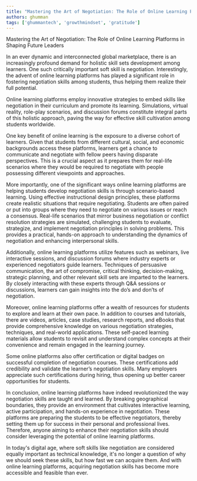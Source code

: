 ```yaml
---
title: "Mastering the Art of Negotiation: The Role of Online Learning Platforms in Shaping Future Leaders"  # Wrap the title in double quotes
authors: ghumman
tags: ['ghummantech', 'growthmindset', 'gratitude']
---
```


Mastering the Art of Negotiation: The Role of Online Learning Platforms in Shaping Future Leaders
<!-- truncate -->

In an ever dynamic and interconnected global marketplace, there is an increasingly profound demand for holistic skill sets development among learners. One such critically important soft skill is negotiation. Interestingly, the advent of online learning platforms has played a significant role in fostering negotiation skills among students, thus helping them realize their full potential.

Online learning platforms employ innovative strategies to embed skills like negotiation in their curriculum and promote its learning. Simulations, virtual reality, role-play scenarios, and discussion forums constitute integral parts of this holistic approach, paving the way for effective skill cultivation among students worldwide.

One key benefit of online learning is the exposure to a diverse cohort of learners. Given that students from different cultural, social, and economic backgrounds access these platforms, learners get a chance to communicate and negotiate with fellow peers having disparate perspectives. This is a crucial aspect as it prepares them for real-life scenarios where they would be required to negotiate with people possessing different viewpoints and approaches. 

More importantly, one of the significant ways online learning platforms are helping students develop negotiation skills is through scenario-based learning. Using effective instructional design principles, these platforms create realistic situations that require negotiating. Students are often paired or put into groups where they need to negotiate on various issues or reach a consensus. Real-life scenarios that mirror business negotiation or conflict resolution strategies are simulated, challenging students to evaluate, strategize, and implement negotiation principles in solving problems. This provides a practical, hands-on approach to understanding the dynamics of negotiation and enhancing interpersonal skills.

Additionally, online learning platforms utilize features such as webinars, live interactive sessions, and discussion forums where industry experts or experienced negotiators guide learners. Techniques of persuasive communication, the art of compromise, critical thinking, decision-making, strategic planning, and other relevant skill sets are imparted to the learners. By closely interacting with these experts through Q&A sessions or discussions, learners can gain insights into the do’s and don’ts of negotiation.

Moreover, online learning platforms offer a wealth of resources for students to explore and learn at their own pace. In addition to courses and tutorials, there are videos, articles, case studies, research reports, and eBooks that provide comprehensive knowledge on various negotiation strategies, techniques, and real-world applications. These self-paced learning materials allow students to revisit and understand complex concepts at their convenience and remain engaged in the learning journey.

Some online platforms also offer certification or digital badges on successful completion of negotiation courses. These certifications add credibility and validate the learner’s negotiation skills. Many employers appreciate such certifications during hiring, thus opening up better career opportunities for students.

In conclusion, online learning platforms have indeed revolutionized the way negotiation skills are taught and learned. By breaking geographical boundaries, they provide an environment that cultivates interactive learning, active participation, and hands-on experience in negotiation. These platforms are preparing the students to be effective negotiators, thereby setting them up for success in their personal and professional lives. Therefore, anyone aiming to enhance their negotiation skills should consider leveraging the potential of online learning platforms. 

In today's digital age, where soft skills like negotiation are considered equally important as technical knowledge, it's no longer a question of why we should seek these skills, but how fast we can acquire them. And with online learning platforms, acquiring negotiation skills has become more accessible and feasible than ever.
